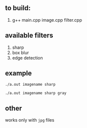 ## to build:
1. g++ main.cpp image.cpp filter.cpp

## available filters
1. sharp
2. box blur
3. edge detection

## example

`./a.out imagename sharp`

`./a.out imagename sharp gray`

## other

works only with `jpg` files

